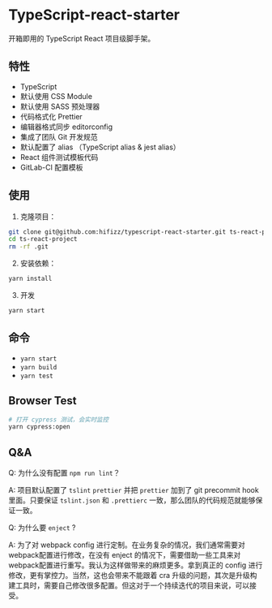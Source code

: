# TypeScript-react-starter

开箱即用的 TypeScript React 项目级脚手架。

## 特性

- TypeScript
- 默认使用 CSS Module
- 默认使用 SASS 预处理器
- 代码格式化 Prettier
- 编辑器格式同步 editorconfig
- 集成了团队 Git 开发规范
- 默认配置了 alias （TypeScript alias & jest alias）
- React 组件测试模板代码
- GitLab-CI 配置模板

## 使用

1. 克隆项目：

```bash
git clone git@github.com:hifizz/typescript-react-starter.git ts-react-project
cd ts-react-project
rm -rf .git
```

2. 安装依赖：

```bash
yarn install
```

3. 开发

```bash
yarn start
```

## 命令

- `yarn start`
- `yarn build`
- `yarn test`

## Browser Test

```bash
# 打开 cypress 测试，会实时监控
yarn cypress:open
```

## Q&A

Q: 为什么没有配置 `npm run lint`？

A: 项目默认配置了 `tslint` `prettier` 并把 `prettier` 加到了 git precommit hook 里面。只要保证 `tslint.json` 和 `.prettierc` 一致，那么团队的代码规范就能够保证一致。

Q: 为什么要 `enject` ?

A: 为了对 webpack config 进行定制。在业务复杂的情况，我们通常需要对webpack配置进行修改，在没有 enject 的情况下，需要借助一些工具来对webpack配置进行重写。我认为这样做带来的麻烦更多。拿到真正的 config 进行修改，更有掌控力。当然，这也会带来不能跟着 cra 升级的问题，其次是升级构建工具时，需要自己修改很多配置。但这对于一个持续迭代的项目来说，可以接受。
